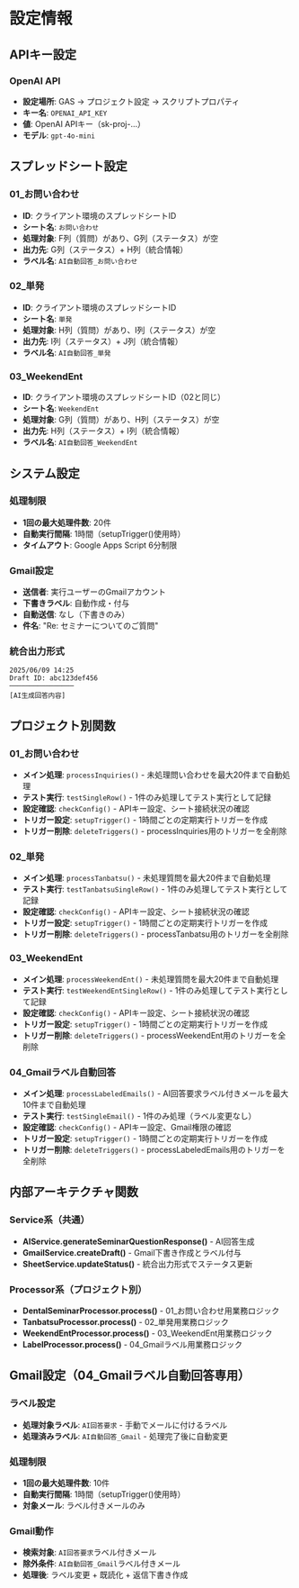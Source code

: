 # 設定情報

## APIキー設定

### OpenAI API
- **設定場所**: GAS → プロジェクト設定 → スクリプトプロパティ
- **キー名**: `OPENAI_API_KEY`
- **値**: OpenAI APIキー（sk-proj-...）
- **モデル**: `gpt-4o-mini`

## スプレッドシート設定

### 01_お問い合わせ
- **ID**: クライアント環境のスプレッドシートID
- **シート名**: `お問い合わせ`
- **処理対象**: F列（質問）があり、G列（ステータス）が空
- **出力先**: G列（ステータス）+ H列（統合情報）
- **ラベル名**: `AI自動回答_お問い合わせ`

### 02_単発
- **ID**: クライアント環境のスプレッドシートID
- **シート名**: `単発`
- **処理対象**: H列（質問）があり、I列（ステータス）が空
- **出力先**: I列（ステータス）+ J列（統合情報）
- **ラベル名**: `AI自動回答_単発`

### 03_WeekendEnt
- **ID**: クライアント環境のスプレッドシートID（02と同じ）
- **シート名**: `WeekendEnt`
- **処理対象**: G列（質問）があり、H列（ステータス）が空
- **出力先**: H列（ステータス）+ I列（統合情報）
- **ラベル名**: `AI自動回答_WeekendEnt`

## システム設定

### 処理制限
- **1回の最大処理件数**: 20件
- **自動実行間隔**: 1時間（setupTrigger()使用時）
- **タイムアウト**: Google Apps Script 6分制限

### Gmail設定
- **送信者**: 実行ユーザーのGmailアカウント
- **下書きラベル**: 自動作成・付与
- **自動送信**: なし（下書きのみ）
- **件名**: "Re: セミナーについてのご質問"

### 統合出力形式
```
2025/06/09 14:25
Draft ID: abc123def456
────────────────
[AI生成回答内容]
```

## プロジェクト別関数

### 01_お問い合わせ
- **メイン処理**: `processInquiries()` - 未処理問い合わせを最大20件まで自動処理
- **テスト実行**: `testSingleRow()` - 1件のみ処理してテスト実行として記録
- **設定確認**: `checkConfig()` - APIキー設定、シート接続状況の確認
- **トリガー設定**: `setupTrigger()` - 1時間ごとの定期実行トリガーを作成
- **トリガー削除**: `deleteTriggers()` - processInquiries用のトリガーを全削除

### 02_単発
- **メイン処理**: `processTanbatsu()` - 未処理質問を最大20件まで自動処理
- **テスト実行**: `testTanbatsuSingleRow()` - 1件のみ処理してテスト実行として記録
- **設定確認**: `checkConfig()` - APIキー設定、シート接続状況の確認
- **トリガー設定**: `setupTrigger()` - 1時間ごとの定期実行トリガーを作成
- **トリガー削除**: `deleteTriggers()` - processTanbatsu用のトリガーを全削除

### 03_WeekendEnt
- **メイン処理**: `processWeekendEnt()` - 未処理質問を最大20件まで自動処理
- **テスト実行**: `testWeekendEntSingleRow()` - 1件のみ処理してテスト実行として記録
- **設定確認**: `checkConfig()` - APIキー設定、シート接続状況の確認
- **トリガー設定**: `setupTrigger()` - 1時間ごとの定期実行トリガーを作成
- **トリガー削除**: `deleteTriggers()` - processWeekendEnt用のトリガーを全削除

### 04_Gmailラベル自動回答
- **メイン処理**: `processLabeledEmails()` - AI回答要求ラベル付きメールを最大10件まで自動処理
- **テスト実行**: `testSingleEmail()` - 1件のみ処理（ラベル変更なし）
- **設定確認**: `checkConfig()` - APIキー設定、Gmail権限の確認
- **トリガー設定**: `setupTrigger()` - 1時間ごとの定期実行トリガーを作成
- **トリガー削除**: `deleteTriggers()` - processLabeledEmails用のトリガーを全削除

## 内部アーキテクチャ関数

### Service系（共通）
- **AIService.generateSeminarQuestionResponse()** - AI回答生成
- **GmailService.createDraft()** - Gmail下書き作成とラベル付与
- **SheetService.updateStatus()** - 統合出力形式でステータス更新

### Processor系（プロジェクト別）
- **DentalSeminarProcessor.process()** - 01_お問い合わせ用業務ロジック
- **TanbatsuProcessor.process()** - 02_単発用業務ロジック
- **WeekendEntProcessor.process()** - 03_WeekendEnt用業務ロジック
- **LabelProcessor.process()** - 04_Gmailラベル用業務ロジック

## Gmail設定（04_Gmailラベル自動回答専用）

### ラベル設定
- **処理対象ラベル**: `AI回答要求` - 手動でメールに付けるラベル
- **処理済みラベル**: `AI自動回答_Gmail` - 処理完了後に自動変更

### 処理制限
- **1回の最大処理件数**: 10件
- **自動実行間隔**: 1時間（setupTrigger()使用時）
- **対象メール**: ラベル付きメールのみ

### Gmail動作
- **検索対象**: `AI回答要求`ラベル付きメール
- **除外条件**: `AI自動回答_Gmail`ラベル付きメール
- **処理後**: ラベル変更 + 既読化 + 返信下書き作成